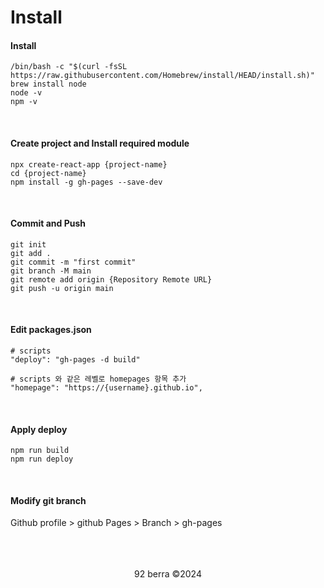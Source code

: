 # Install 

#### Install

```
/bin/bash -c "$(curl -fsSL https://raw.githubusercontent.com/Homebrew/install/HEAD/install.sh)"
brew install node
node -v
npm -v
```

<br/>

#### Create project and Install required module

```
npx create-react-app {project-name}
cd {project-name}
npm install -g gh-pages --save-dev
```

<br/>

#### Commit and Push

```
git init 
git add .
git commit -m "first commit"
git branch -M main
git remote add origin {Repository Remote URL} 
git push -u origin main
```

<br/>

#### Edit packages.json

```
# scripts
"deploy": "gh-pages -d build"
```

```
# scripts 와 같은 레벨로 homepages 항목 추가
"homepage": "https://{username}.github.io",
```

<br/>

#### Apply deploy

```
npm run build
npm run deploy
```

<br/>

#### Modify git branch

Github profile > github Pages > Branch > gh-pages

<br/>
<br/>
<br/>

<div align='center'>
92 berra ©2024
</div>
